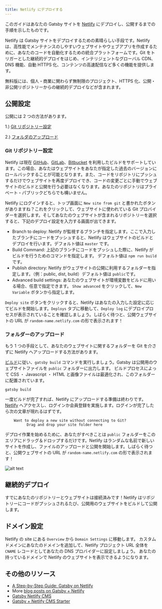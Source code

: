 ```yaml
---
title: Netlify にデプロイする
---
```


このガイドはあなたの Gatsby サイトを [Netlify](https://www.netlify.com/) にデプロイし、公開するまでの手順を示したものです。

Netlify は Gatsby サイトをデプロイするための素晴らしい手段です。Netlifyは、高性能でメンテナンスのしやすいウェブサイトやウェブアプリを作成するために、あなたのコードを自動化するための統合プラットフォームです。Git をトリガーとした継続的デプロイをはじめ、インテリジェントなグローバル CDN、DNS 機能、自動 HTTPS 化、コンテンツの高速配信など多くの機能を提供します。

無料版には、個人・商業に関わらず無制限のプロジェクト、HTTPS 化、公開・非公開リポジトリーからの継続的デプロイなどが含まれます。

## 公開設定

公開には 2 つの方法があります。

1.) [Git リポジトリー設定](#Gitリポジトリー設定)

2.) [フォルダのアップロード](#フォルダのアップロード)

### Git リポジトリー設定

Netlify は現在 [GitHub](https://github.com/)、[GitLab](https://about.gitlab.com/)、[Bitbucket](https://bitbucket.org/) を利用したビルドをサポートしています。この場合、あなたはウェブサイトをあなたが指定した過去のバージョンにロールバックすることが可能となります。また、コードをリポジトリにプッシュするだけでウェブサイトを再度デプロイでき、コードの変更ごとに手動でウェブサイトのビルドと公開を行う必要はなくなります。あなたのリポジトリはプライベート・パブリックどちらでも構いません。

Netlify にログインすると、トップ画面に `New site from git` と書かれたボタンがありますね？これをクリックして、ウェブサイトに使われている Git プロバイダーを選択します。そしてあなたのウェブサイトが含まれるリポジトリーを選択すると、下記のデプロイ設定を入力する画面が出てきます。

- Branch to deploy: Netlify が監視するブランチを指定します。ここで入力したブランチにコードをプッシュすると、Netlify はウェブサイトのビルドとデプロイを行います。デフォルト値は `master` です。
- Build Command: 上記のブランチにコードをプッシュした際に、Netlify がビルドを行うためのコマンドを指定します。 デフォルト値は `npm run build` です。
- Publish directory: Netlify がウェブサイトの公開に利用するフォルダーを指定します。（例：public, dist, build）デフォルト値は `public`です。
- Advanced build settings: あなたのウェブサイトが環境変数をビルドに用いる場合、任意で指定できます。 `Show advanced` をクリックして、`New Variable` ボタンから指定します。

`Deploy site` ボタンをクリックすると、Netlify はあなたの入力した設定に応じてビルドを開始します。`Deploys` タブに移動して、`Deploy log` にデプロイプロセスが表示されていることを確認しましょう。しばらく待つと、公開ウェブサイトの URL が `random-name.netlify.com` の形で表示されます！

### フォルダーのアップロード

もう 1 つの手段として、あなたのウェブサイトに関するフォルダーを Git を介さずに Netlify へアップロードする方法があります。

[ビルド](/docs/glossary#ビルド)に従い、`gatsby build` コマンドを実行しましょう。Gatsby は公開用のウェブサイトファイルを `public` フォルダーに出力します。 ビルドプロセスによって CSS ・ Javascript ・ HTML と画像ファイルは最適化され、このフォルダーに配置されています。

```shell
gatsby build
```

一度ビルドが完了すれば、Netlify にアップロードする準備は終わりです。[Netlify](https://app.netlify.com/) へアクセスし、ログインか会員登録を実施します。ログインが完了したら次の文章が現れるはずです。

```text
    Want to deploy a new site without connecting to Git?
          Drag and drop your site folder here
```

デプロイ作業を始めるために、あなたがすべきことは `public` フォルダーをこのエリアにドラッグ＆ドロップするだけです。Netlify はランダムな名前で新しいサイトを作成し、ファイルのアップロードと公開を開始します。しばらく待つと、公開ウェブサイトの URL が `random-name.netlify.com` の形で表示されます！

![alt text](./images/gatsby-default-starter.png "Gatsby Default Starter")

## 継続的デプロイ

すでにあなたのリポジトリーとウェブサイトは接続済みです！Netlify はリポジトリーにコードがプッシュされるたび、公開用のウェブサイトをビルドして公開します。

## ドメイン設定

Netlify の site にある `Overview` から `Domain Settings` に移動します。 カスタムドメインにあなたのドメインを追加して、Netlify プロジェクト URL 全体を `CNAME` レコードとしてあなたの DNS プロバイダーに設定しましょう。 あなたの持っているドメインで Netlify のウェブサイトを表示できるようになります。

## その他のリソース

- [A Step-by-Step Guide: Gatsby on Netlify](https://www.netlify.com/blog/2016/02/24/a-step-by-step-guide-gatsby-on-netlify/)
- More [blog posts on Gatsby + Netlify](/blog/tags/netlify)
- [Gatsby Netlify CMS](/packages/gatsby-plugin-netlify-cms)
- [Gatsby + Netlify CMS Starter](https://github.com/netlify-templates/gatsby-starter-netlify-cms)
